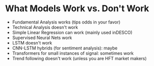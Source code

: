 # What Models Work vs. Don't Work

- Fundamental Analysis works (tips odds in your favor)  
- Technical Analysis doesn't work  
- Simple Linear Regression can work (mainly used inDESCO)  
- Supervised Neural Nets work  
- LSTM doesn't work  
- CNN-LSTM hybrids (for sentiment analysis): maybe  
- Transformers for small instances of signal: sometimes work  
- Trend following doesn't work (unless you are HFT market makers)
